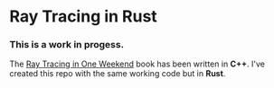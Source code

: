 # Ray Tracing in Rust
### This is a work in progess. 

The [Ray Tracing in One Weekend](https://raytracing.github.io/books/RayTracingInOneWeekend.html) book has been written in **C++**. 
I've created this repo with the same working code but in **Rust**.
